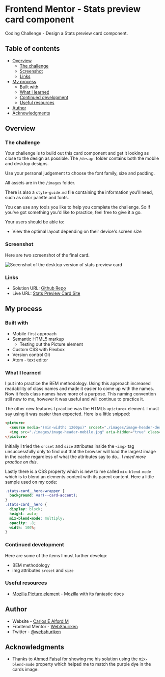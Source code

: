 # Frontend Mentor - Stats preview card component

Coding Challenge - Design a Stats preview card component.

## Table of contents

- [Overview](#overview)
  - [The challenge](#the-challenge)
  - [Screenshot](#screenshot)
  - [Links](#links)
- [My process](#my-process)
  - [Built with](#built-with)
  - [What I learned](#what-i-learned)
  - [Continued development](#continued-development)
  - [Useful resources](#useful-resources)
- [Author](#author)
- [Acknowledgments](#acknowledgments)

## Overview

### The challenge

Your challenge is to build out this card component and get it looking as close to the design as possible. The `/design` folder contains both the mobile and desktop designs.

Use your personal judgement to choose the font family, size and padding.

All assets are in the `/images` folder.

There is also a `style-guide.md` file containing the information you'll need, such as color palette and fonts.

You can use any tools you like to help you complete the challenge. So if you've got something you'd like to practice, feel free to give it a go.

Your users should be able to:

- View the optimal layout depending on their device's screen size

### Screenshot

Here are two screenshot of the final card.

![Sceenshot of the desktop version of stats preview card](./screenshot.png)

### Links

- Solution URL: [Github Repo](https://github.com/web-shuriken/stats-preview-card-component)
- Live URL: [Stats Preview Card Site](https://web-shuriken.github.io/stats-preview-card-component/)

## My process

### Built with

- Mobile-first approach
- Semantic HTML5 markup
  - Testing out the Picture element
- Custom CSS with Flexbox
- Version control Git
- Atom - text editor

### What I learned

I put into practice the BEM methodology. Using this approach increased readability
of class names and made it easier to come up with the names. Now it feels class
names have more of a purpose.
This naming convention still new to me, however it was useful and will continue to practice it.

The other new features I practice was the HTML5 `<picture>` element. I must say
using it was easier than expected. Here is a little snipped:
```html
<picture>
  <source media="(min-width: 1200px)" srcset="./images/image-header-desktop.jpg">
  <img src="./images/image-header-mobile.jpg" aria-hidden="true" class="stats-card__hero">
</picture>
```

Initially I tried the `srcset` and `size` attributes inside the `<img>` tag unsuccessfully
only to find out that the browser will load the largest image in the cache regardless
of what the attributes say to do... _I need more practice on this_.

Lastly there is a CSS property which is new to me called `mix-blend-mode` which is
to blend an elements content with its parent content. Here a little sample used on
my code:
```css
.stats-card__hero-wrapper {
  background: var(--card-accent);
}
.stats-card__hero {
  display: block;
  height: auto;
  mix-blend-mode: multiply;
  opacity: .8;
  width: 100%;
}
```

### Continued development

Here are some of the items I must further develop:
- BEM methodology
- img attributes `srcset` and `size`

### Useful resources

- [Mozilla Picture element](https://developer.mozilla.org/en-US/docs/Web/HTML/Element/picture) - Mozilla with its fantastic docs

## Author

- Website - [Carlos E Alford M](https://carlosealford.com)
- Frontend Mentor - [WebShuriken](https://www.frontendmentor.io/profile/WebShuriken)
- Twitter - [@webshuriken](https://www.twitter.com/webshuriken)

## Acknowledgments

- Thanks to [Ahmed Faisal](https://github.com/afrussel) for
showing me his solution using the `mix-blend-mode` property which helped me to
match the purple dye in the cards image.
